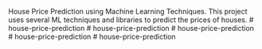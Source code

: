 House Price Prediction using Machine Learning Techniques. This project uses several ML techniques and libraries to predict the prices of houses.
#   h o u s e - p r i c e - p r e d i c t i o n  
 #   h o u s e - p r i c e - p r e d i c t i o n  
 #   h o u s e - p r i c e - p r e d i c t i o n  
 #   h o u s e - p r i c e - p r e d i c t i o n  
 #   h o u s e - p r i c e - p r e d i c t i o n  
 